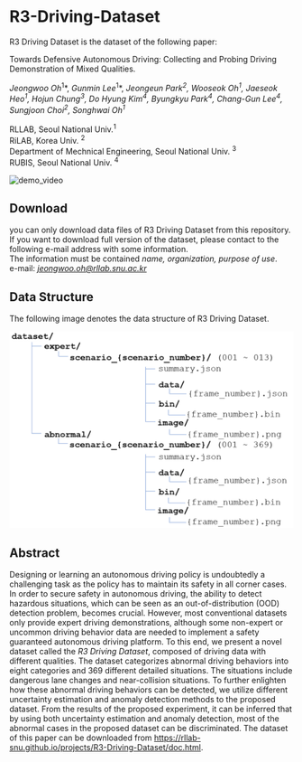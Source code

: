# R3-Driving-Dataset


R3 Driving Dataset is the dataset of the following paper:

Towards Defensive Autonomous Driving: Collecting and Probing Driving Demonstration of Mixed Qualities.  

*Jeongwoo Oh*<sup>1</sup>\*, *Gunmin Lee*<sup>1</sup>\*, *Jeongeun Park<sup>2</sup>, Wooseok Oh<sup>1</sup>, Jaeseok Heo<sup>1</sup>, Hojun Chung<sup>3</sup>, Do Hyung Kim<sup>4</sup>, Byungkyu Park<sup>4</sup>, Chang-Gun Lee<sup>4</sup>, Sungjoon Choi<sup>2</sup>, Songhwai Oh<sup>1</sup>*

RLLAB, Seoul National Univ.<sup>1</sup>  
RiLAB, Korea Univ. <sup>2</sup>   
Department of Mechnical Engineering, Seoul National Univ. <sup>3</sup>   
RUBIS, Seoul National Univ. <sup>4</sup>  

![demo_video](./figure/demo_video.gif)


## Download

you can only download data files of R3 Driving Dataset from this repository.  
If you want to download full version of the dataset, please contact to the following e-mail address with some information.  
The information must be contained *name, organization, purpose of use*.  
e-mail: *jeongwoo.oh@rllab.snu.ac.kr*  

## Data Structure

The following image denotes the data structure of R3 Driving Dataset.  

![data_structure](./figure/data_structure.png)



## Abstract
Designing or learning an autonomous driving policy is undoubtedly a challenging task as the policy has to maintain its safety in all corner cases. In order to secure safety in autonomous driving, the ability to detect hazardous situations, which can be seen as an out-of-distribution (OOD) detection problem, becomes crucial. However, most conventional datasets only provide expert driving demonstrations, although some non-expert or uncommon driving behavior data are needed to implement a safety guaranteed autonomous driving platform. To this end, we present a novel dataset called the *R3 Driving Dataset*, composed of driving data with different qualities. The dataset categorizes abnormal driving behaviors into eight categories and 369 different detailed situations. The situations include dangerous lane changes and near-collision situations. To further enlighten how these abnormal driving behaviors can be detected, we utilize different uncertainty estimation and anomaly detection methods to the proposed dataset. From the results of the proposed experiment, it can be inferred that by using both uncertainty estimation and anomaly detection, most of the abnormal cases in the proposed dataset can be discriminated. The dataset of this paper can be downloaded from https://rllab-snu.github.io/projects/R3-Driving-Dataset/doc.html.